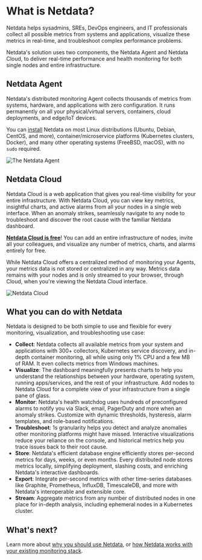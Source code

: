 <!--
title: "What is Netdata?"
description: "Netdata is distributed, real-time performance and health monitoring for systems and applications on a single node or an entire infrastructure."
custom_edit_url: https://github.com/netdata/netdata/edit/master/docs/overview/what-is-netdata.md
-->

# What is Netdata?

Netdata helps sysadmins, SREs, DevOps engineers, and IT professionals collect all possible metrics from systems and
applications, visualize these metrics in real-time, and troubleshoot complex performance problems.

Netdata's solution uses two components, the Netdata Agent and Netdata Cloud, to deliver real-time performance and health
monitoring for both single nodes and entire infrastructure.

## Netdata Agent

Netdata's distributed monitoring Agent collects thousands of metrics from systems, hardware, and applications with zero
configuration. It runs permanently on all your physical/virtual servers, containers, cloud deployments, and edge/IoT
devices.

You can [install](https://github.com/netdata/netdata/blob/master/docs/get-started.mdx) Netdata on most Linux
distributions (Ubuntu, Debian, CentOS, and more),
container/microservice platforms (Kubernetes clusters, Docker), and many other operating systems (FreeBSD, macOS), with
no `sudo` required.

![The Netdata
Agent](https://user-images.githubusercontent.com/1153921/94492596-72a86b00-019f-11eb-91ab-224e6ac9ea21.png)

## Netdata Cloud

Netdata Cloud is a web application that gives you real-time visibility for your entire infrastructure. With Netdata
Cloud, you can view key metrics, insightful charts, and active alarms from all your nodes in a single web interface.
When an anomaly strikes, seamlessly navigate to any node to troubleshoot and discover the root cause with the familiar
Netdata dashboard.

**[Netdata Cloud is free](https://www.netdata.cloud/blog/why-netdata-is-free/)**! You can add an entire infrastructure
of nodes, invite all your colleagues, and visualize any number of metrics, charts, and alarms entirely for free.

While Netdata Cloud offers a centralized method of monitoring your Agents, your metrics data is not stored or
centralized in any way. Metrics data remains with your nodes and is only streamed to your browser, through Cloud, when
you're viewing the Netdata Cloud interface.

![Netdata Cloud](https://user-images.githubusercontent.com/1153921/94492597-73410180-019f-11eb-9a9e-032420baa489.png)

## What you can do with Netdata

Netdata is designed to be both simple to use and flexible for every monitoring, visualization, and troubleshooting use
case:

- **Collect**: Netdata collects all available metrics from your system and applications with 300+ collectors,
  Kubernetes service discovery, and in-depth container monitoring, all while using only 1% CPU and a few MB of RAM. It
  even collects metrics from Windows machines.
- **Visualize**: The dashboard meaningfully presents charts to help you understand the relationships between your
  hardware, operating system, running apps/services, and the rest of your infrastructure. Add nodes to Netdata Cloud
  for a complete view of your infrastructure from a single pane of glass.
- **Monitor**: Netdata's health watchdog uses hundreds of preconfigured alarms to notify you via Slack, email,
  PagerDuty and more when an anomaly strikes. Customize with dynamic thresholds, hysteresis, alarm templates, and
  role-based notifications.
- **Troubleshoot**: 1s granularity helps you detect and analyze anomalies other monitoring platforms might have
  missed. Interactive visualizations reduce your reliance on the console, and historical metrics help you trace issues
  back to their root cause.
- **Store**: Netdata's efficient database engine efficiently stores per-second metrics for days, weeks, or even
  months. Every distributed node stores metrics locally, simplifying deployment, slashing costs, and enriching
  Netdata's interactive dashboards.
- **Export**: Integrate per-second metrics with other time-series databases like Graphite, Prometheus, InfluxDB,
  TimescaleDB, and more with Netdata's interoperable and extensible core.
- **Stream**: Aggregate metrics from any number of distributed nodes in one place for in-depth analysis, including
  ephemeral nodes in a Kubernetes cluster.

## What's next?

Learn more
about [why you should use Netdata](https://github.com/netdata/netdata/blob/master/docs/overview/why-netdata.md),
or [how Netdata works with your existing monitoring stack](https://github.com/netdata/netdata/blob/master/docs/overview/netdata-monitoring-stack.md).


